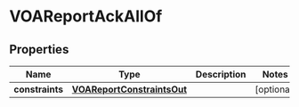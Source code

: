 

# VOAReportAckAllOf


## Properties

| Name | Type | Description | Notes |
|------------ | ------------- | ------------- | -------------|
|**constraints** | [**VOAReportConstraintsOut**](VOAReportConstraintsOut.md) |  |  [optional] |



